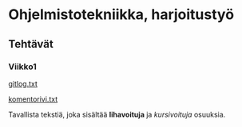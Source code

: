 # Ohjelmistotekniikka, harjoitustyö

## Tehtävät

### Viikko1

[gitlog.txt](https://github.com/tkoukkar/ot-harjoitustyo/blob/master/laskarit/viikko1/gitlog.txt)

[komentorivi.txt](https://github.com/tkoukkar/ot-harjoitustyo/blob/master/laskarit/viikko1/komentorivi.txt)



Tavallista tekstiä, joka sisältää **lihavoituja** ja *kursivoituja* osuuksia.

